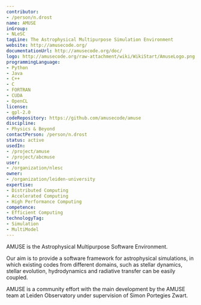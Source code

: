 ```yaml
---
contributor:
- /person/n.drost
name: AMUSE
inGroup:
- NLeSC
tagLine: The Astrophysical Multipurpose Simulation Environment
website: http://amusecode.org/
documentationUrl: http://amusecode.org/doc/
logo: http://amusecode.org/raw-attachment/wiki/WikiStart/AmuseLogo.png
programmingLanguage:
- Python
- Java
- C++
- C
- FORTRAN
- CUDA
- OpenCL
license:
- gpl-2.0
codeRepository: https://github.com/amusecode/amuse
discipline:
- Physics & Beyond
contactPerson: /person/n.drost
status: active
usedIn:
- /project/amuse
- /project/abcmuse
user:
- /organization/nlesc
owner:
- /organization/leiden-university
expertise:
- Distributed Computing
- Accelerated Computing
- High Performance Computing 
competence:
- Efficient Computing
technologyTag:
- Simulation
- MultiModel
---
```

AMUSE is the Astrophysical Multipurpose Software Environment.

Our aim is to provide a software framework for astrophysical simulations, in which existing codes from different domains, such as stellar dynamics, stellar evolution, hydrodynamics and radiative transfer can be easily coupled.

AMUSE is a community effort with the main development by the AMUSE team at Leiden Observatory under supervision of Simon Portegies Zwart.

